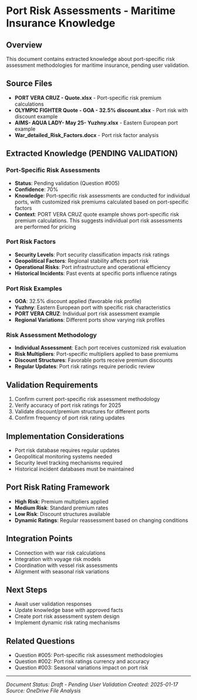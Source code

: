 # Port Risk Assessments - Maritime Insurance Knowledge

## Overview
This document contains extracted knowledge about port-specific risk assessment methodologies for maritime insurance, pending user validation.

## Source Files
- **PORT VERA CRUZ - Quote.xlsx** - Port-specific risk premium calculations
- **OLYMPIC FIGHTER Quote - GOA - 32.5% discount.xlsx** - Port risk with discount example
- **AIMS- AQUA LADY- May 25- Yuzhny.xlsx** - Eastern European port example
- **War_detailed_Risk_Factors.docx** - Port risk factor analysis

## Extracted Knowledge (PENDING VALIDATION)

### Port-Specific Risk Assessments
- **Status**: Pending validation (Question #005)
- **Confidence**: 70%
- **Knowledge**: Port-specific risk assessments are conducted for individual ports, with customized risk premiums calculated based on port-specific factors
- **Context**: PORT VERA CRUZ quote example shows port-specific risk premium calculations. This suggests individual port risk assessments are performed for pricing

### Port Risk Factors
- **Security Levels**: Port security classification impacts risk ratings
- **Geopolitical Factors**: Regional stability affects port risk
- **Operational Risks**: Port infrastructure and operational efficiency
- **Historical Incidents**: Past events at specific ports influence ratings

### Port Risk Examples
- **GOA**: 32.5% discount applied (favorable risk profile)
- **Yuzhny**: Eastern European port with specific risk characteristics
- **PORT VERA CRUZ**: Individual port risk assessment example
- **Regional Variations**: Different ports show varying risk profiles

### Risk Assessment Methodology
- **Individual Assessment**: Each port receives customized risk evaluation
- **Risk Multipliers**: Port-specific multipliers applied to base premiums
- **Discount Structures**: Favorable ports receive premium discounts
- **Regular Updates**: Port risk ratings require periodic review

## Validation Requirements
1. Confirm current port-specific risk assessment methodology
2. Verify accuracy of port risk ratings for 2025
3. Validate discount/premium structures for different ports
4. Confirm frequency of port risk rating updates

## Implementation Considerations
- Port risk database requires regular updates
- Geopolitical monitoring systems needed
- Security level tracking mechanisms required
- Historical incident databases must be maintained

## Port Risk Rating Framework
- **High Risk**: Premium multipliers applied
- **Medium Risk**: Standard premium rates
- **Low Risk**: Discount structures available
- **Dynamic Ratings**: Regular reassessment based on changing conditions

## Integration Points
- Connection with war risk calculations
- Integration with voyage risk models
- Coordination with vessel risk assessments
- Alignment with seasonal risk variations

## Next Steps
- Await user validation responses
- Update knowledge base with approved facts
- Create port risk assessment system design
- Implement dynamic risk rating mechanisms

## Related Questions
- Question #005: Port-specific risk assessment methodologies
- Question #002: Port risk ratings currency and accuracy
- Question #003: Seasonal variations impact on port risk

---
*Document Status: Draft - Pending User Validation*
*Created: 2025-01-17*
*Source: OneDrive File Analysis*